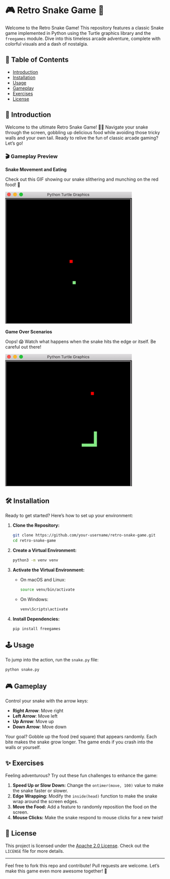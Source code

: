 # 🎮 Retro Snake Game 🐍

Welcome to the Retro Snake Game! This repository features a classic Snake game implemented in Python using the Turtle graphics library and the `freegames` module. Dive into this timeless arcade adventure, complete with colorful visuals and a dash of nostalgia.

## 🌟 Table of Contents

- [Introduction](#introduction)
- [Installation](#installation)
- [Usage](#usage)
- [Gameplay](#gameplay)
- [Exercises](#exercises)
- [License](#license)

## 🚀 Introduction

Welcome to the ultimate Retro Snake Game! 🐍🎉 Navigate your snake through the screen, gobbling up delicious food while avoiding those tricky walls and your own tail. Ready to relive the fun of classic arcade gaming? Let’s go!

### 🎬 Gameplay Preview

**Snake Movement and Eating**

Check out this GIF showing our snake slithering and munching on the red food! 🍎

<img src="media/snake-gameplay-1.gif" alt="Snake Movement and Eating" width="400"/>

**Game Over Scenarios**

Oops! 😱 Watch what happens when the snake hits the edge or itself. Be careful out there!

<img src="media/snake-gameplay-2.gif" alt="Game Over" width="400"/>

## 🛠️ Installation

Ready to get started? Here’s how to set up your environment:

1. **Clone the Repository:**
   ```sh
   git clone https://github.com/your-username/retro-snake-game.git
   cd retro-snake-game
   ```

2. **Create a Virtual Environment:**
   ```sh
   python3 -m venv venv
   ```

3. **Activate the Virtual Environment:**
   - On macOS and Linux:
     ```sh
     source venv/bin/activate
     ```
   - On Windows:
     ```sh
     venv\Scripts\activate
     ```

4. **Install Dependencies:**
   ```sh
   pip install freegames
   ```

## 🕹️ Usage

To jump into the action, run the `snake.py` file:

```sh
python snake.py
```

## 🎮 Gameplay

Control your snake with the arrow keys:
- **Right Arrow**: Move right
- **Left Arrow**: Move left
- **Up Arrow**: Move up
- **Down Arrow**: Move down

Your goal? Gobble up the food (red square) that appears randomly. Each bite makes the snake grow longer. The game ends if you crash into the walls or yourself. 

## ✨ Exercises

Feeling adventurous? Try out these fun challenges to enhance the game:

1. **Speed Up or Slow Down:** Change the `ontimer(move, 100)` value to make the snake faster or slower.
2. **Edge Wrapping:** Modify the `inside(head)` function to make the snake wrap around the screen edges.
3. **Move the Food:** Add a feature to randomly reposition the food on the screen.
4. **Mouse Clicks:** Make the snake respond to mouse clicks for a new twist!

## 📜 License

This project is licensed under the [Apache 2.0 License](LICENSE). Check out the `LICENSE` file for more details.

---

Feel free to fork this repo and contribute! Pull requests are welcome. Let’s make this game even more awesome together! 🎉